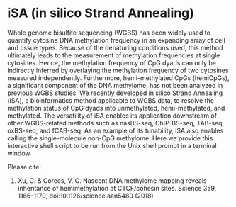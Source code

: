 # iSA (in silico Strand Annealing)

Whole genome bisulfite sequencing (WGBS) has been widely used to quantify cytosine DNA methylation frequency in an expanding array of cell and tissue types. Because of the denaturing conditions used, this method ultimately leads to the measurement of methylation frequencies at single cytosines. Hence, the methylation frequency of CpG dyads can only be indirectly inferred by overlaying the methylation frequency of two cytosines measured independently. Furthermore, hemi-methylated CpGs (hemiCpGs), a significant component of the DNA methylome, has not been analyzed in previous WGBS studies. We recently developed in silico Strand Annealing (iSA), a bioinformatics method applicable to WGBS data, to resolve the methylation status of CpG dyads into unmethylated, hemi-methylated, and methylated. The versatility of iSA enables its application downstream of other WGBS-related methods such as nasBS-seq, ChIP-BS-seq, TAB-seq, oxBS-seq, and fCAB-seq. As an example of its tunability, iSA also enables calling the single-molecule non-CpG methylome. Here we provide this interactive shell script to be run from the Unix shell prompt in a terminal window.

Please cite:
1. Xu, C. & Corces, V. G. Nascent DNA methylome mapping reveals inheritance of hemimethylation at CTCF/cohesin sites. Science 359, 1166-1170, doi:10.1126/science.aan5480 (2018)
